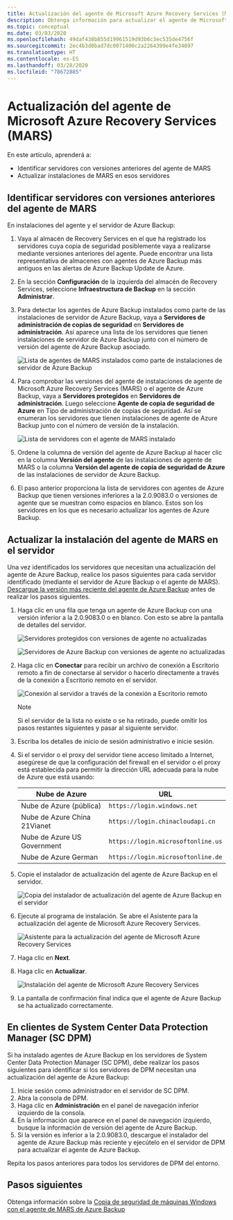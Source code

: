 ```yaml
---
title: Actualización del agente de Microsoft Azure Recovery Services (MARS)
description: Obtenga información para actualizar el agente de Microsoft Azure Recovery Services (MARS).
ms.topic: conceptual
ms.date: 03/03/2020
ms.openlocfilehash: 49daf438b855d19961519d93b6c3ec535de4756f
ms.sourcegitcommit: 2ec4b3d0bad7dc0071400c2a2264399e4fe34897
ms.translationtype: HT
ms.contentlocale: es-ES
ms.lasthandoff: 03/28/2020
ms.locfileid: "78672885"
---
```

# <a name="upgrade-the-microsoft-azure-recovery-services-mars-agent"></a>Actualización del agente de Microsoft Azure Recovery Services (MARS)

En este artículo, aprenderá a:

* Identificar servidores con versiones anteriores del agente de MARS
* Actualizar instalaciones de MARS en esos servidores

## <a name="identify-servers-with-earlier-versions-of-the-mars-agent"></a>Identificar servidores con versiones anteriores del agente de MARS

En instalaciones del agente y el servidor de Azure Backup:

1. Vaya al almacén de Recovery Services en el que ha registrado los servidores cuya copia de seguridad posiblemente vaya a realizarse mediante versiones anteriores del agente. Puede encontrar una lista representativa de almacenes con agentes de Azure Backup más antiguos en las alertas de Azure Backup Update de Azure.
1. En la sección **Configuración** de la izquierda del almacén de Recovery Services, seleccione **Infraestructura de Backup** en la sección **Administrar**.
1. Para detectar los agentes de Azure Backup instalados como parte de las instalaciones de servidor de Azure Backup, vaya a **Servidores de administración de copias de seguridad** en **Servidores de administración**. Así aparece una lista de los servidores que tienen instalaciones de servidor de Azure Backup junto con el número de versión del agente de Azure Backup asociado.

    ![Lista de agentes de MARS instalados como parte de instalaciones de servidor de Azure Backup](./media/upgrade-mars-agent/backup-management-servers.png)

1. Para comprobar las versiones del agente de instalaciones de agente de Microsoft Azure Recovery Services (MARS) o el agente de Azure Backup, vaya a **Servidores protegidos** en **Servidores de administración**. Luego seleccione **Agente de copia de seguridad de Azure** en Tipo de administración de copias de seguridad. Así se enumeran los servidores que tienen instalaciones de agente de Azure Backup junto con el número de versión de la instalación.

    ![Lista de servidores con el agente de MARS instalado](./media/upgrade-mars-agent/protected-servers.png)

1. Ordene la columna de versión del agente de Azure Backup al hacer clic en la columna **Versión del agente** de las instalaciones de agente de MARS o la columna **Versión del agente de copia de seguridad de Azure** de las instalaciones de servidor de Azure Backup.

1. El paso anterior proporciona la lista de servidores con agentes de Azure Backup que tienen versiones inferiores a la 2.0.9083.0 o versiones de agente que se muestran como espacios en blanco. Estos son los servidores en los que es necesario actualizar los agentes de Azure Backup.

## <a name="update-the-mars-agent-installation-on-the-server"></a>Actualizar la instalación del agente de MARS en el servidor

Una vez identificados los servidores que necesitan una actualización del agente de Azure Backup, realice los pasos siguientes para cada servidor identificado (mediante el servidor de Azure Backup o el agente de MARS). [Descargue la versión más reciente del agente de Azure Backup](https://aka.ms/azurebackup_agent) antes de realizar los pasos siguientes.

1. Haga clic en una fila que tenga un agente de Azure Backup con una versión inferior a la 2.0.9083.0 o en blanco. Con esto se abre la pantalla de detalles del servidor.

    ![Servidores protegidos con versiones de agente no actualizadas](./media/upgrade-mars-agent/old-agent-version.png)

    ![Servidores de Azure Backup con versiones de agente no actualizadas](./media/upgrade-mars-agent/backup-management-servers-old-versions.png)

1. Haga clic en **Conectar** para recibir un archivo de conexión a Escritorio remoto a fin de conectarse al servidor o hacerlo directamente a través de la conexión a Escritorio remoto en el servidor.

    ![Conexión al servidor a través de la conexión a Escritorio remoto](./media/upgrade-mars-agent/connect-to-server.png)

    >[!NOTE]
    > Si el servidor de la lista no existe o se ha retirado, puede omitir los pasos restantes siguientes y pasar al siguiente servidor.

1. Escriba los detalles de inicio de sesión administrativo e inicie sesión.

1. Si el servidor o el proxy del servidor tiene acceso limitado a Internet, asegúrese de que la configuración del firewall en el servidor o el proxy está establecida para permitir la dirección URL adecuada para la nube de Azure que está usando:

    Nube de Azure | URL
    -- | ---
    Nube de Azure (pública) |   `https://login.windows.net`
    Nube de Azure China 21Vianet   | `https://login.chinacloudapi.cn`
    Nube de Azure US Government |   `https://login.microsoftonline.us`
    Nube de Azure German  |  `https://login.microsoftonline.de`

1. Copie el instalador de actualización del agente de Azure Backup en el servidor.

    ![Copia del instalador de actualización del agente de Azure Backup en el servidor](./media/upgrade-mars-agent/copy-agent-installer.png)

1. Ejecute al programa de instalación. Se abre el Asistente para la actualización del agente de Microsoft Azure Recovery Services.

    ![Asistente para la actualización del agente de Microsoft Azure Recovery Services](./media/upgrade-mars-agent/agent-upgrade-wizard.png)

1. Haga clic en **Next**.

1. Haga clic en **Actualizar**.

    ![Instalación del agente de Microsoft Azure Recovery Services](./media/upgrade-mars-agent/upgrade-installation.png)

1. La pantalla de confirmación final indica que el agente de Azure Backup se ha actualizado correctamente.

## <a name="for-system-center-data-protection-manager-sc-dpm-customers"></a>En clientes de System Center Data Protection Manager (SC DPM)

Si ha instalado agentes de Azure Backup en los servidores de System Center Data Protection Manager (SC DPM), debe realizar los pasos siguientes para identificar si los servidores de DPM necesitan una actualización del agente de Azure Backup:

1. Inicie sesión como administrador en el servidor de SC DPM.
2. Abra la consola de DPM.
3. Haga clic en **Administración** en el panel de navegación inferior izquierdo de la consola.
4. En la información que aparece en el panel de navegación izquierdo, busque la información de versión del agente de Azure Backup.
5. Si la versión es inferior a la 2.0.9083.0, descargue el instalador del agente de Azure Backup más reciente y ejecútelo en el servidor de DPM para actualizar el agente de Azure Backup.

Repita los pasos anteriores para todos los servidores de DPM del entorno.

## <a name="next-steps"></a>Pasos siguientes

Obtenga información sobre la [Copia de seguridad de máquinas Windows con el agente de MARS de Azure Backup](backup-windows-with-mars-agent.md)
